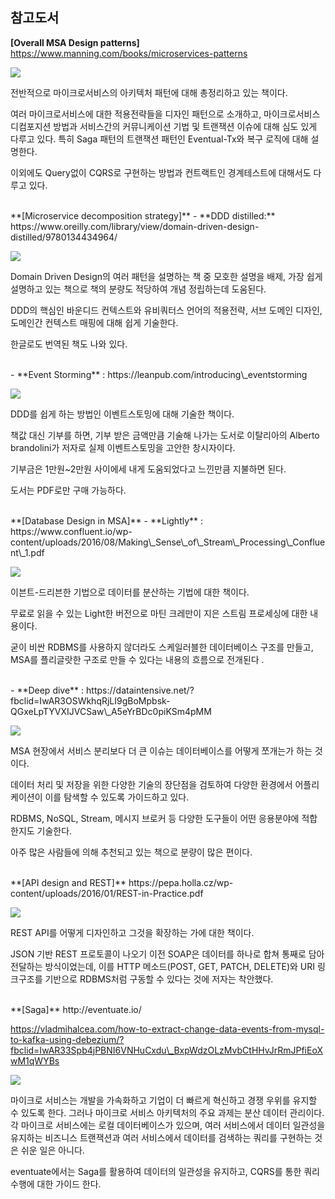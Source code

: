 ## 참고도서

**[Overall MSA Design patterns]**
    https://www.manning.com/books/microservices-patterns

 ![](/contents/04_라이브러리/02/image1.jpg)

전반적으로 마이크로서비스의 아키텍처 패턴에 대해 총정리하고 있는 책이다.

여러 마이크로서비스에 대한 적용전략들을 디자인 패턴으로 소개하고, 마이크로서비스 디컴포지션 방법과 서비스간의 커뮤니케이션 기법 및 트랜잭션 이슈에 대해 심도 있게 다루고 있다. 특히 Saga 패턴의 트랜잭션 패턴인 Eventual-Tx와 복구 로직에 대해 설명한다.

 이외에도 Query없이 CQRS로 구현하는 방법과 컨트랙트인 경계테스트에 대해서도 다루고 있다.

<br/>
**[Microservice decomposition strategy]**
   - **DDD distilled:** https://www.oreilly.com/library/view/domain-driven-design-distilled/9780134434964/

 ![](/contents/04_라이브러리/02/image2.jpg)
 
Domain Driven Design의 여러 패턴을 설명하는 책 중 모호한 설명을 배제, 가장 쉽게 설명하고 있는 책으로 책의 분량도 적당하여 개념 정립하는데 도움된다.

DDD의 핵심인 바운디드 컨텍스트와 유비쿼터스 언어의 적용전략, 서브 도메인 디자인, 도메인간 컨텍스트 매핑에 대해 쉽게 기술한다.

한글로도 번역된 책도 나와 있다.



<br/>
   - **Event Storming** : https://leanpub.com/introducing\_eventstorming

 ![](/contents/04_라이브러리/02/image3.jpg)

DDD를 쉽게 하는 방법인 이벤트스토밍에 대해 기술한 책이다.

책값 대신 기부를 하면, 기부 받은 금액만큼 기술해 나가는 도서로 이탈리아의 Alberto brandolini가 저자로 실제 이벤트스토밍을 고안한 창시자이다.

기부금은 1만원~2만원 사이에세 내게 도움되었다고  느낀만큼 지불하면 된다.

도서는 PDF로만 구매 가능하다.


<br/>
**[Database Design in MSA]**
   - **Lightly** : https://www.confluent.io/wp-content/uploads/2016/08/Making\_Sense\_of\_Stream\_Processing\_Confluent\_1.pdf

 ![](/contents/04_라이브러리/02/image4.jpg)

이븐트-드리븐한 기법으로 데이터를 분산하는 기법에 대한 책이다.

무료로 읽을 수 있는 Light한 버전으로 마틴 크레만이 지은 스트림 프로세싱에 대한 내용이다.

굳이 비싼 RDBMS를 사용하지 않더라도 스케일러블한 데이터베이스 구조를 만들고, MSA를 플리글랏한 구조로 만들 수 있다는 내용의 흐름으로 전개된다 .


<br/>
- **Deep dive** : https://dataintensive.net/?fbclid=IwAR3OSWkhqRjLI9gBoMpbsk-QGxeLpTYVXIJVCSaw\_A5eYrBDc0piKSm4pMM

 ![](/contents/04_라이브러리/02/image5.jpg)

MSA 현장에서 서비스 분리보다 더 큰 이슈는 데이터베이스를 어떻게 쪼개는가 하는 것이다.

데이터 처리 및 저장을 위한 다양한 기술의 장단점을 검토하여 다양한 환경에서 어플리케이션이 이를 탐색할 수 있도록 가이드하고 있다.

RDBMS, NoSQL, Stream, 메시지 브로커 등 다양한 도구들이 어떤 응용분야에 적합한지도 기술한다.

아주 많은 사람들에 의해 추천되고 있는 책으로 분량이 많은 편이다.

<br/>
**[API design and REST]**
    https://pepa.holla.cz/wp-content/uploads/2016/01/REST-in-Practice.pdf

 ![](/contents/04_라이브러리/02/image6.jpg)

REST API를 어떻게 디자인하고 그것을 확장하는 가에 대한 책이다.

 JSON 기반 REST 프로토콜이 나오기 이전 SOAP은 데이터를 하나로 합쳐 통째로 담아 전달하는 방식이었는데, 이를 HTTP 메소드(POST, GET, PATCH, DELETE)와 URI 링크구조를 기반으로  RDBMS처럼 구동할 수 있다는 것에 저자는 착안했다.


<br/>
**[Saga]**
http://eventuate.io/

https://vladmihalcea.com/how-to-extract-change-data-events-from-mysql-to-kafka-using-debezium/?fbclid=IwAR33Spb4jPBNI6VNHuCxdu\_BxpWdzOLzMvbCtHHvJrRmJPfiEoXwM1qWYBs

 ![](/contents/04_라이브러리/02/image7.jpg)

마이크로 서비스는 개발을 가속화하고 기업이 더 빠르게 혁신하고 경쟁 우위를 유지할 수 있도록 한다. 그러나 마이크로 서비스 아키텍처의 주요 과제는 분산 데이터 관리이다. 각 마이크로 서비스에는 로컬 데이터베이스가 있으며, 여러 서비스에서 데이터 일관성을 유지하는 비즈니스 트랜잭션과 여러 서비스에서 데이터를 검색하는 쿼리를 구현하는 것은 쉬운 일은 아니다.

eventuate에서는 Saga를 활용하여 데이터의 일관성을 유지하고, CQRS를 통한 쿼리 수행에 대한 가이드 한다.
